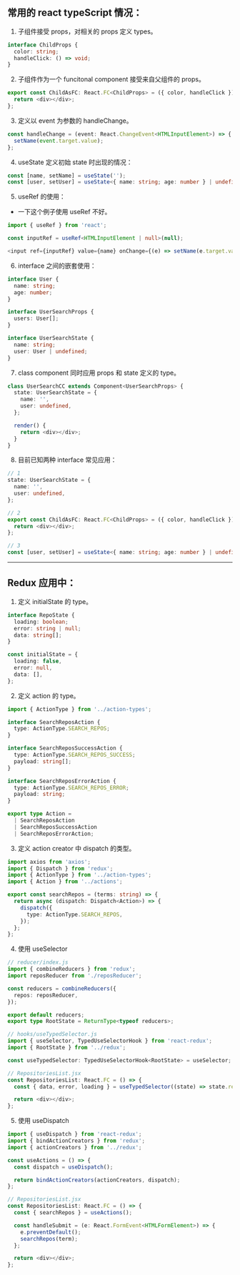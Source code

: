 ## 常用的 react typeScript 情况：

1. 子组件接受 props，对相关的 props 定义 types。

```ts
interface ChildProps {
  color: string;
  handleClick: () => void;
}
```

2. 子组件作为一个 funcitonal component 接受来自父组件的 props。

```ts
export const ChildAsFC: React.FC<ChildProps> = ({ color, handleClick }) => {
  return <div></div>;
};
```

3. 定义以 event 为参数的 handleChange。

```ts
const handleChange = (event: React.ChangeEvent<HTMLInputElement>) => {
  setName(event.target.value);
};
```

4. useState 定义初始 state 时出现的情况：

```ts
const [name, setName] = useState('');
const [user, setUser] = useState<{ name: string; age: number } | undefined>();
```

5. useRef 的使用：

- 一下这个例子使用 useRef 不好。

```ts
import { useRef } from 'react';

const inputRef = useRef<HTMLInputElement | null>(null);

<input ref={inputRef} value={name} onChange={(e) => setName(e.target.value)} />;
```

6. interface 之间的嵌套使用：

```ts
interface User {
  name: string;
  age: number;
}

interface UserSearchProps {
  users: User[];
}

interface UserSearchState {
  name: string;
  user: User | undefined;
}
```

7. class component 同时应用 props 和 state 定义的 type。

```ts
class UserSearchCC extends Component<UserSearchProps> {
  state: UserSearchState = {
    name: '',
    user: undefined,
  };

  render() {
    return <div></div>;
  }
}
```

8. 目前已知两种 interface 常见应用：

```ts
// 1
state: UserSearchState = {
  name: '',
  user: undefined,
};

// 2
export const ChildAsFC: React.FC<ChildProps> = ({ color, handleClick }) => {
  return <div></div>;
};

// 3
const [user, setUser] = useState<{ name: string; age: number } | undefined>();
```

---

## Redux 应用中：

1. 定义 initialState 的 type。

```ts
interface RepoState {
  loading: boolean;
  error: string | null;
  data: string[];
}

const initialState = {
  loading: false,
  error: null,
  data: [],
};
```

2. 定义 action 的 type。

```ts
import { ActionType } from '../action-types';

interface SearchReposAction {
  type: ActionType.SEARCH_REPOS;
}

interface SearchReposSuccessAction {
  type: ActionType.SEARCH_REPOS_SUCCESS;
  payload: string[];
}

interface SearchReposErrorAction {
  type: ActionType.SEARCH_REPOS_ERROR;
  payload: string;
}

export type Action =
  | SearchReposAction
  | SearchReposSuccessAction
  | SearchReposErrorAction;
```

3. 定义 action creator 中 dispatch 的类型。

```ts
import axios from 'axios';
import { Dispatch } from 'redux';
import { ActionType } from '../action-types';
import { Action } from '../actions';

export const searchRepos = (terms: string) => {
  return async (dispatch: Dispatch<Action>) => {
    dispatch({
      type: ActionType.SEARCH_REPOS,
    });
  };
};
```

4. 使用 useSelector

```ts
// reducer/index.js
import { combineReducers } from 'redux';
import reposReducer from './reposReducer';

const reducers = combineReducers({
  repos: reposReducer,
});

export default reducers;
export type RootState = ReturnType<typeof reducers>;

// hooks/useTypedSelector.js
import { useSelector, TypedUseSelectorHook } from 'react-redux';
import { RootState } from '../redux';

const useTypedSelector: TypedUseSelectorHook<RootState> = useSelector;

// RepositoriesList.jsx
const RepositoriesList: React.FC = () => {
  const { data, error, loading } = useTypedSelector((state) => state.repos);

  return <div></div>;
};
```

5. 使用 useDispatch

```ts
import { useDispatch } from 'react-redux';
import { bindActionCreators } from 'redux';
import { actionCreators } from '../redux';

const useActions = () => {
  const dispatch = useDispatch();

  return bindActionCreators(actionCreators, dispatch);
};

// RepositoriesList.jsx
const RepositoriesList: React.FC = () => {
  const { searchRepos } = useActions();

  const handleSubmit = (e: React.FormEvent<HTMLFormElement>) => {
    e.preventDefault();
    searchRepos(term);
  };

  return <div></div>;
};
```
